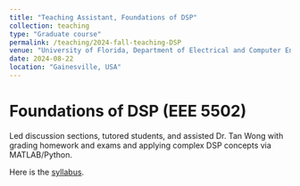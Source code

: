 ```yaml
---
title: "Teaching Assistant, Foundations of DSP"
collection: teaching
type: "Graduate course"
permalink: /teaching/2024-fall-teaching-DSP
venue: "University of Florida, Department of Electrical and Computer Engineering"
date: 2024-08-22
location: "Gainesville, USA"
---
```


Foundations of DSP (EEE 5502)
======
Led discussion sections, tutored students, and assisted Dr. Tan Wong with grading homework and exams and applying complex DSP concepts via MATLAB/Python. <br>

Here is the [syllabus](https://www.ece.ufl.edu/wp-content/uploads/syllabi/Fall2024/syllabus-1%20%281%29.pdf).

<!--
Heading 1
======

Heading 2
======

Heading 3
======
-->